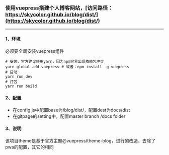 ### 使用vuepress搭建个人博客网站，[访问路径：https://skycolor.github.io/blog/dist/](https://skycolor.github.io/blog/dist/)
---
#### 1、环境
必须要全局安装vuepress组件
```
# 安装，官方建议使用yarn，因为npm容易出现依赖包冲突
yarn global add vuepress # 或者：npm install -g vuepress
# 启动
yarn run dev
# 打包
yarn run build
```


#### 2、配置
- 在config.js中配置base为/blog/dist/，配置dest为docs/dist
- 在gitpage的setting中，配置master branch /docs folder


#### 3、说明
该项目theme是基于官方主题@vuepress/theme-blog，进行的改造，去除了pwa的配置，其它的相同


